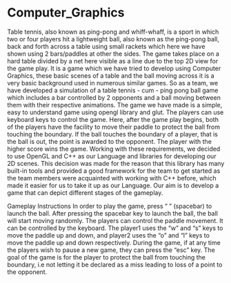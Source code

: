 # Computer_Graphics

Table tennis, also known as ping-pong and whiff-whaff, is a sport in which two or four players hit a lightweight ball, also known as the ping-pong ball, back and forth across a table using small rackets which here we have shown using 2 bars/paddles at other the sides. The game takes place on a hard table divided by a net here visible as a line due to the top 2D view for the game play. It is a game which we have tried to develop using Computer Graphics, these basic scenes of a table and the ball moving across it is a very basic background used in numerous similar games. So as a team, we have developed a simulation of a table tennis - cum - ping pong ball game which includes a bar controlled by 2 opponents and a ball moving between them with their respective animations.
The game we have made is a simple, easy to understand game using opengl library and glut. The players can use keyboard keys to control the game. Here, after the game play begins, both of the players have the facility to move their paddle to protect the ball from touching the boundary. If the ball touches the boundary of a player, that is the ball is out, the point is awarded to the opponent. The player with the higher score wins the game. 
Working with these requirements, we decided to use OpenGL and C++ as our Language and libraries for developing our 2D scenes. This decision was made for the reason that this library has many built-in tools and provided a good framework for the team to get started as the team members were acquainted with working with C++ before, which made it easier for us to take it up as our Language. Our aim is to develop a game that can depict different stages of the gameplay.



Gameplay Instructions
In order to play the game, press “ ” (spacebar) to launch the ball. After pressing the spacebar key to launch the ball, the ball will start moving randomly. The players can control the paddle movement. It can be controlled by the keyboard. The player1 uses the “w” and “s” keys to move the paddle up and down, and player2 uses the “o” and “l” keys to move the paddle up and down respectively. During the game, if at any time the players wish to pause a new game, they can press the “esc” key. The goal of the game is for the player to protect the ball from touching the boundary, i.e not letting it be declared as a miss leading to loss of a point to the opponent.  



























